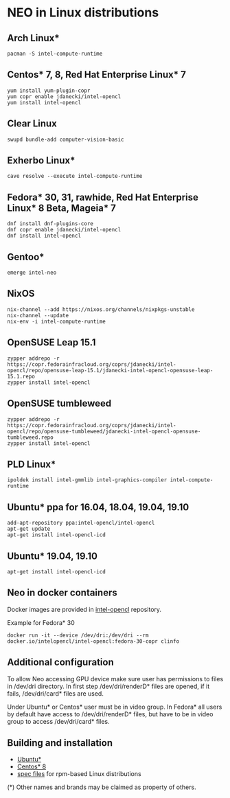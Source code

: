 # NEO in Linux distributions

## Arch Linux*

```
pacman -S intel-compute-runtime
```

## Centos* 7, 8, Red Hat Enterprise Linux* 7

```
yum install yum-plugin-copr
yum copr enable jdanecki/intel-opencl
yum install intel-opencl
```

## Clear Linux

```
swupd bundle-add computer-vision-basic
```

## Exherbo Linux*

```
cave resolve --execute intel-compute-runtime
```

## Fedora* 30, 31, rawhide, Red Hat Enterprise Linux* 8 Beta, Mageia* 7

```
dnf install dnf-plugins-core
dnf copr enable jdanecki/intel-opencl
dnf install intel-opencl
```

## Gentoo*

```
emerge intel-neo
```

## NixOS

```
nix-channel --add https://nixos.org/channels/nixpkgs-unstable
nix-channel --update
nix-env -i intel-compute-runtime
```

## OpenSUSE Leap 15.1

```
zypper addrepo -r https://copr.fedorainfracloud.org/coprs/jdanecki/intel-opencl/repo/opensuse-leap-15.1/jdanecki-intel-opencl-opensuse-leap-15.1.repo
zypper install intel-opencl
```

## OpenSUSE tumbleweed

```
zypper addrepo -r https://copr.fedorainfracloud.org/coprs/jdanecki/intel-opencl/repo/opensuse-tumbleweed/jdanecki-intel-opencl-opensuse-tumbleweed.repo
zypper install intel-opencl
```

## PLD Linux*

```
ipoldek install intel-gmmlib intel-graphics-compiler intel-compute-runtime
```

## Ubuntu* ppa for 16.04, 18.04, 19.04, 19.10

```
add-apt-repository ppa:intel-opencl/intel-opencl
apt-get update
apt-get install intel-opencl-icd
```

## Ubuntu* 19.04, 19.10

```
apt-get install intel-opencl-icd
```

## Neo in docker containers

Docker images are provided in [intel-opencl](https://hub.docker.com/r/intelopencl/intel-opencl) repository.

Example for Fedora* 30

```
docker run -it --device /dev/dri:/dev/dri --rm docker.io/intelopencl/intel-opencl:fedora-30-copr clinfo
```

## Additional configuration

To allow Neo accessing GPU device make sure user has permissions to files in /dev/dri directory.
In first step /dev/dri/renderD* files are opened, if it fails, /dev/dri/card* files are used.

Under Ubuntu* or Centos* user must be in video group.
In Fedora* all users by default have access to /dev/dri/renderD* files,
but have to be in video group to access /dev/dri/card* files.
 
## Building and installation

* [Ubuntu*](https://github.com/intel/compute-runtime/blob/master/documentation/BUILD_Ubuntu.md)
* [Centos* 8](https://github.com/intel/compute-runtime/blob/master/documentation/BUILD_Centos.md)
* [spec files](https://github.com/JacekDanecki/neo-specs) for rpm-based Linux distributions

(*) Other names and brands may be claimed as property of others.
